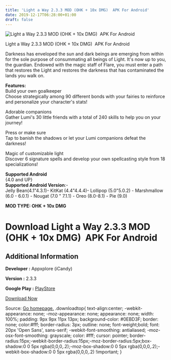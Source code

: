 ```yaml
---
title: 'Light a Way 2.3.3 MOD (OHK + 10x DMG)  APK For Android'
date: 2019-12-17T06:28:00+01:00
draft: false
---
```


![Light a Way 2.3.3 MOD (OHK + 10x DMG)  APK For Android](https://i0.wp.com/apkhome.net/wp-content/uploads/2019/11/Light-a-Way-1.png "Light a Way 2.3.3 MOD (OHK + 10x DMG)  APK For Android")

  

Light a Way 2.3.3 MOD (OHK + 10x DMG)  APK For Android

Darkness has enveloped the sun and dark beings are emerging from within for the sole purpose of consummating all beings of Light. It's now up to you, the guardian. Endowed with the magic staff of Flare, you must enter a path that restores the Light and restores the darkness that has contaminated the lands you walk on.

**Features:**  
Build your own goalkeeper  
Choose strategically among 90 different bonds with your fairies to reinforce and personalize your character's stats!

Adorable companions  
Gather Lumi's 30 little friends with a total of 240 skills to help you on your journey!

Press or make sure  
Tap to banish the shadows or let your Lumi companions defeat the darkness!

Magic of customizable light  
Discover 6 signature spells and develop your own spellcasting style from 18 specializations!

**Supported Android**  
{4.0 and UP}  
**Supported Android Version**:-  
Jelly Bean(4.1"4.3.1)- KitKat (4.4"4.4.4)- Lollipop (5.0"5.0.2) - Marshmallow (6.0 - 6.0.1) - Nougat (7.0 " 7.1.1) - Oreo (8.0-8.1) - Pie (9.0)

**MOD TYPE: OHK + 10x DMG**

Download Light a Way 2.3.3 MOD (OHK + 10x DMG)  APK For Android
================================================================

Additional Information
----------------------

**Developer :** Appxplore (iCandy)

**Version :** 2.3.3

**Google Play :** [PlayStore](https://play.google.com/store/apps/details?id=com.appxplore.lightaway)

  

[Download Now](https://store4app.co/post/light-a-way-2-3-3-mod-ohk-10x-dmg-apk-for-android_1574528014)

  
Source: [Go homepage.](https://store4app.co/post/light-a-way-2-3-3-mod-ohk-10x-dmg-apk-for-android_1574528014) .downloadtop{ text-align:center; -webkit-appearance: none; -moz-appearance: none; appearance: none; width: 100%; padding: 9px 9px 11px 13px; background-color: #0EBD3F; border: none; color:#fff; border-radius: 3px; outline: none; font-weight;bold; font: 20px 'Open Sans', sans-serif; -webkit-font-smoothing: antialiased; -moz-osx-font-smoothing: grayscale; color: #fff; cursor: pointer; border-radius:15px;-webkit-border-radius:15px;-moz-border-radius:5px;box-shadow:0 0 5px rgba(0,0,0,.2);-moz-box-shadow:0 0 5px rgba(0,0,0,.2);-webkit-box-shadow:0 0 5px rgba(0,0,0,.2) !important; }